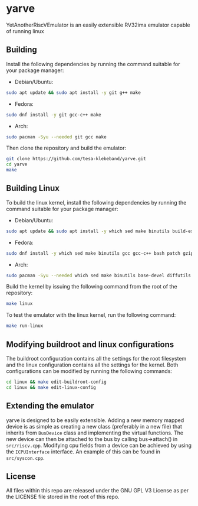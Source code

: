 # yarve
YetAnotherRiscVEmulator is an easily extensible RV32ima emulator capable of running linux

## Building
Install the following dependencies by running the command suitable for your package manager:
- Debian/Ubuntu:
```bash
sudo apt update && sudo apt install -y git g++ make
```
- Fedora:
```bash
sudo dnf install -y git gcc-c++ make
```
- Arch:
```bash
sudo pacman -Syu --needed git gcc make
```

Then clone the repository and build the emulator:
```bash
git clone https://github.com/tesa-klebeband/yarve.git
cd yarve
make
```

## Building Linux
To build the linux kernel, install the following dependencies by running the command suitable for your package manager:
- Debian/Ubuntu:
```bash
sudo apt update && sudo apt install -y which sed make binutils build-essential diffutils gcc g++ bash patch gzip bzip2 perl tar cpio unzip rsync file bc findutils wget
```
- Fedora:
```bash
sudo dnf install -y which sed make binutils gcc gcc-c++ bash patch gzip bzip2 perl tar cpio unzip rsync file bc findutils wget diffutils
```
- Arch:
```bash
sudo pacman -Syu --needed which sed make binutils base-devel diffutils gcc bash patch gzip bzip2 perl tar cpio unzip rsync file bc findutils wget
```
Build the kernel by issuing the following command from the root of the repository:
```bash
make linux
```
To test the emulator with the linux kernel, run the following command:
```bash
make run-linux
```

## Modifying buildroot and linux configurations
The buildroot configuration contains all the settings for the root filesystem and the linux configuration contains all the settings for the kernel. Both configurations can be modified by running the following commands:
```bash
cd linux && make edit-buildroot-config
cd linux && make edit-linux-config
```

## Extending the emulator
yarve is designed to be easily extensible. Adding a new memory mapped device is as simple as creating a new class (preferably in a new file) that inherits from `BusDevice` class and implementing the virtual functions. The new device can then be attached to the bus by calling bus->attach() in `src/riscv.cpp`.
Modifying cpu fields from a device can be achieved by using the `ICPUInterface` interface. An example of this can be found in `src/syscon.cpp`.

## License
All files within this repo are released under the GNU GPL V3 License as per the LICENSE file stored in the root of this repo.